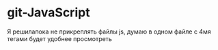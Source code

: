 # git-JavaScript
Я решилапока не прикреплять файлы js, думаю в одном файле с 4мя тегами будет удобнее просмотреть
